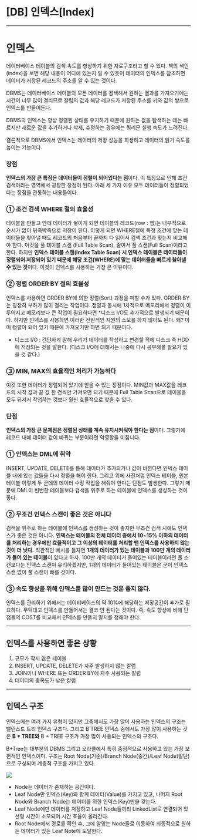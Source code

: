# [DB] 인덱스[Index]

---

# 인덱스

데이터베이스 테이블의 검색 속도를 향상하기 위한 자료구조라고 할 수 있다. 책의 색인(index)을 보면 해당 내용이 어디에 있는지 알 수 있듯이 데이터의 인덱스를 참조하면 데이터가 저장된 레코드의 주소를 알 수 있는 것이다.

DBMS는 데이터베이스 테이블의 모든 데이터를 검색해서 원하는 결과를 가져오기에는 시간이 너무 많이 걸리므로 칼럼의 값과 해당 레코드가 저장된 주소를 키와 값의 쌍으로 인덱스를 만들어둔다.

DBMS의 인덱스는 항상 정렬된 상태를 유지하기 때문에 원하는 값을 탐색하는 데는 빠르지만 새로운 값을 추가하거나 삭제, 수정하는 경우에는 쿼리문 실행 속도가 느려진다.

결론적으로 DBMS에서 인덱스는 데이터의 저장 성능을 희생하고 데이터의 읽기 속도를 높이는 기능이다.

### 장점

**인덱스의 가장 큰 특징은 데이터들이 정렬이 되어있다는 점**이다. 이 특징으로 인해 조건 검색이라는 영역에서 굉장한 장점이 된다. 아래 세 가지 이유 모두 데이터들이 정렬되었다는 장점을 관통하는 내용들이다.

### **① 조건 검색 WHERE 절의 효율성**

테이블을 만들고 안에 데이터가 쌓이게 되면 테이블의 레코드(row : 행)는 내부적으로 순서가 없이 뒤죽박죽으로 저장이 된다. 이렇게 되면 WHERE절에 특정 조건에 맞는 데이터들을 찾아낼 때도 레코드의 처음부터 끝까지 다 읽어서 검색 조건과 맞는지 비교해야 한다. 이것을 풀 테이블 스캔 (Full Table Scan), 줄여서 풀 스캔(Full Scan)이라고 한다. 하지만 **인덱스 테이블 스캔(Index Table Scan) 시 인덱스 테이블은 데이터들이 정렬되어 저장되어 있기 때문에 해당 조건(WHERE)에 맞는 데이터들을 빠르게 찾아낼 수 있는 것**이다. 이것이 인덱스를 사용하는 가장 큰 이유이다.

### **② 정렬 ORDER BY 절의 효율성**

인덱스를 사용하면 ORDER BY에 의한 정렬(Sort) 과정을 피할 수가 있다. ORDER BY는 굉장히 부하가 많이 걸리는 작업이다. 정렬과 동시에 1차적으로 메모리에서 정렬이 이루어지고 메모리보다 큰 작업이 필요하다면 *디스크 I/O도 추가적으로 발생되기 때문이다. 하지만 인덱스를 사용하면 이러한 전반적인 자원의 소모를 하지 않아도 된다. 왜? 이미 정렬이 되어 있기 때문에 가져오기만 하면 되기 때문이다.

- 디스크 I/O : 간단하게 말해 우리가 데이터를 작성하고 변경할 적에 디스크 즉 HDD에 저장되는 것을 말한다. (디스크 I/O에 대해서는 나중에 다시 공부해볼 필요가 있을 것 같다.)

### **③ MIN, MAX의 효율적인 처리가 가능하다**

이것 또한 데이터가 정렬되어 있기에 얻을 수 있는 장점이다. MIN값과 MAX값을 레코드의 시작 값과 끝 값 한 건씩만 가져오면 되기 때문에 Full Table Scan으로 테이블을 모두 뒤져서 작업하는 것보다 훨씬 효율적으로 찾을 수 있다.

### **단점**

**인덱스의 가장 큰 문제점은 정렬된 상태를 계속 유지시켜줘야 한다는 점**이다. 그렇기에 레코드 내에 데이터 값이 바뀌는 부분이라면 악영향을 미칩니다.

### **① 인덱스는 DML에 취약**

INSERT, UPDATE, DELETE를 통해 데이터가 추가되거나 값이 바뀐다면 인덱스 테이블 내에 있는 값들을 다시 정렬을 해야 한다. 그리고 위에 사진처럼 인덱스 테이블, 원본 테이블 이렇게 두 군데의 데이터 수정 작업을 해줘야 한다는 단점도 발생한다. 그렇기 때문에 DML이 빈번한 테이블보다 검색을 위주로 하는 테이블에 인덱스를 생성하는 것이 좋다.

### **② 무조건 인덱스 스캔이 좋은 것은 아니다**

검색을 위주로 하는 테이블에 인덱스를 생성하는 것이 좋지만 무조건 검색 시에도 인덱스가 좋은 것은 아니다. **인덱스는 테이블의 전체 데이터 중에서 10~15% 이하의 데이터를 처리하는 경우에만 효율적이고 그 이상의 데이터를 처리할 땐 인덱스를 사용하지 않는 것이 더 낫다.** 직관적인 예시를 들자면 **1개의 데이터가 있는 테이블과 100만 개의 데이터가 들어 있는 테이블**이 있다고 하자. 100만 개의 데이터가 들어있는 테이블이라면 풀 스캔보다는 인덱스 스캔이 유리하겠지만, 1개의 데이터가 들어있는 테이블은 굳이 인덱스 스캔 없이 풀 스캔이 빠를 것이다.

### **③ 속도 향상을 위해 인덱스를 많이 만드는 것은 좋지 않다.**

인덱스를 관리하기 위해서는 데이터베이스의 약 10%에 해당하는 저장공간이 추가로 필요하다. 무턱대고 인덱스를 만들어서는 결코 안 된다는 것이다. 즉, 속도 향상에 비해 단점들의 COST를 비교해서 인덱스를 만들지 말지를 정해야 한다.

---

## 인덱스를 사용하면 좋은 상황

1. 규모가 작지 않은 테이블
2. INSERT, UPDATE, DELETE가 자주 발생하지 않는 칼럼
3. JOIN이나 WHERE 또는 ORDER BY에 자주 사용되는 칼럼
4. 데이터의 중복도가 낮은 칼럼

---

## 인덱스 구조

인덱스에는 여러 가지 유형이 있지만 그중에서도 가장 많이 사용하는 인덱스의 구조는 밸런스드 트리 인덱스 구조다. 그리고 B TREE 인덱스 중에서도 가장 많이 사용하는 것은 **B * TREE와** B + TREE 구조가 가장 많이 사용되는 인덱스의 구조다.

B+Tree는 대부분의 DBMS 그리고 오라클에서 특히 중점적으로 사용하고 있는 가장 보편적인 인덱스이다. 구조는 Root Node(기준)/Branch Node(중간)/Leaf Node(말단) 으로 구성되며 계층적 구조를 가지고 있다.

<img src="https://github.com/GYEONGDONGBAEK/study/assets/122242439/2aaf8ff1-89ee-4928-ad86-df1a04b1b4e9">

- Node는 데이터가 존재하는 공간이다.
- Leaf Node만 인덱스(Key)와 함께 데이터(Value)를 가지고 있고, 나머지 Root Node와 Branch Node는 데이터를 위한 인덱스(Key)만을 갖는다.
- Leaf Node에만 데이터를 저장하고 Leaf Node들끼리 LinkedList로 연결되어 있 선형 시간이 소모되어 시간 효율이 올라간다.
- Root Node에서 경로를 확인 후, 그에 알맞는 Node들로 이동하여 최종적으로 원하는 데이터가 있는 Leaf Note에 도달한다.